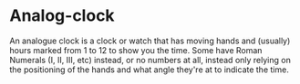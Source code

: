 # Analog-clock
An analogue clock is a clock or watch that has moving hands and (usually) hours marked from 1 to 12 to show you the time. Some have Roman Numerals (I, II, III, etc) instead, or no numbers at all, instead only relying on the positioning of the hands and what angle they're at to indicate the time.
